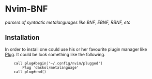 # Nvim-BNF

*parsers of syntactic metalanguages like BNF, EBNF, RBNF, etc*

## Installation

In order to install one could use his or her favourite plugin manager like
[Plug](https://github.com/junegunn/vim-plug). It could be look something like
the following.

```vim
    call plug#begin('~/.config/nvim/plugged')
        Plug 'daskol/metalanguage'
    call plug#end()
```

